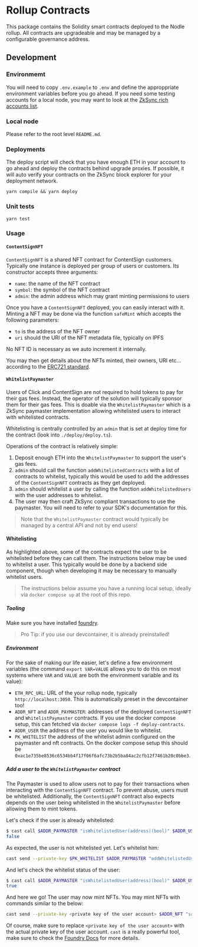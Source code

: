 # Rollup Contracts
This package contains the Solidity smart contracts deployed to the Nodle rollup. All contracts are upgradeable and may be managed by a configurable governance address.

## Development

### Environmemt
You will need to copy `.env.example` to `.env` and define the approppriate environment variables before you go ahead. If you need some testing accounts for a local node, you may want to look at the [ZkSync rich accounts list](https://github.com/matter-labs/local-setup/blob/main/rich-wallets.json).

### Local node
Please refer to the root level `README.md`.

### Deployments
The deploy script will check that you have enough ETH in your account to go ahead and deploy the contracts behind upgrade proxies. If possible, it will auto verify your contracts on the ZkSync block explorer for your deployment network.

`yarn compile && yarn deploy`

### Unit tests
`yarn test`

### Usage

#### `ContentSignNFT`
`ContentSignNFT` is a shared NFT contract for ContentSign customers. Typically one instance is deployed per group of users or customers. Its constructor accepts three arguments:
- `name`: the name of the NFT contract
- `symbol`: the symbol of the NFT contract
- `admin`: the admin address which may grant minting permissions to users

Once you have a `ContentSignNFT` deployed, you can easily interact with it. Minting a NFT may be done via the function `safeMint` which accepts the following parameters:
- `to` is the address of the NFT owner
- `uri` should the URI of the NFT metadata file, typically on IPFS

No NFT ID is necessary as we auto increment it internally.

You may then get details about the NFTs minted, their owners, URI etc... according to the [ERC721 standard](https://erc721.org/).

#### `WhitelistPaymaster`
Users of Click and ContentSign are not required to hold tokens to pay for their gas fees. Instead, the operator of the solution will typically sponsor them for their gas fees. This is doable via the `WhitelistPaymaster` which is a ZkSync paymaster implementation allowing whitelisted users to interact with whitelisted contracts.

Whitelisting is centrally controlled by an `admin` that is set at deploy time for the contract (look into `./deploy/deploy.ts`).

Operations of the contract is relatively simple:
1. Deposit enough ETH into the `WhitelistPaymaster` to support the user's gas fees.
2. `admin` should call the function `addWhitelistedContracts` with a list of contracts to whitelist, typically this would be used to add the addresses of the `ContentSignNFT` contracts as they get deployed.
3. `admin` should whitelist a user by calling the function `addWhitelistedUsers` with the user addresses to whitelist.
4. The user may then craft ZkSync compliant transactions to use the paymaster. You will need to refer to your SDK's documentation for this.

> Note that the `WhitelistPaymaster` contract would typically be managed by a central API and not by end users!

#### Whitelisting
As highlighted above, some of the contracts expect the user to be whitelisted before they can call them. The instructions below may be used to whitelist a user. This typically would be done by a backend side component, though when developing it may be necessary to manually whitelist users.

> The instructions below assume you have a running local setup, ideally via `docker compose up` at the root of this repo.

##### Tooling
Make sure you have installed [foundry](https://book.getfoundry.sh/).

> Pro Tip: if you use our devcontainer, it is already preinstalled!

##### Environment
For the sake of making our life easier, let's define a few environment variables (the command `export VAR=VALUE` allows you to do this on most systems where `VAR` and `VALUE` are both the environment variable and its value):
- `ETH_RPC_URL`: URL of the your rollup node, typically `http://localhost:3050`. This is automatically preset in the devcontainer too!
- `ADDR_NFT` and `ADDR_PAYMASTER`: addresses of the deployed `ContentSignNFT` and `WhitelistPaymaster` contracts. If you use the docker compose setup, this can fetched via `docker compose logs -f deploy-contracts`.
- `ADDR_USER` the address of the user you would like to whitelist.
- `PK_WHITELIST` the address of the whitelist admin configured on the paymaster and nft contracts. On the docker compose setup this should be `0xac1e735be8536c6534bb4f17f06f6afc73b2b5ba84ac2cfb12f7461b20c0bbe3`.

##### Add a user to the `WhitelistPaymaster` contract
The Paymaster is used to allow users not to pay for their transactions when interacting with the `ContentSignNFT` contract. To prevent abuse, users must be whitelisted. Additionally, the `ContentSignNFT` contract also expects depends on the user being whitelisted in the `WhitelistPaymaster` before allowing them to mint tokens.

Let's check if the user is already whitelisted:
```sh
$ cast call $ADDR_PAYMASTER "isWhitelistedUser(address)(bool)" $ADDR_USER
false
```

As expected, the user is not whitelisted yet. Let's whitelist him:
```sh
cast send --private-key $PK_WHITELIST $ADDR_PAYMASTER "addWhitelistedUsers(address[])" "[${ADDR_USER}]"
```

And let's check the whitelist status of the user:
```sh
$ cast call $ADDR_PAYMASTER "isWhitelistedUser(address)(bool)" $ADDR_USER
true
```

And here we go! The user may now mint NFTs. You may mint NFTs with commands similar to the below:
```sh
cast send --private-key <private key of the user account> $ADDR_NFT "safeMint(address,string)" $ADDR_USER "test"
```
Of course, make sure to replace `<private key of the user account>` with the actual private key of the user account. `cast` is a really powerful tool, make sure to check the [Foundry Docs](https://book.getfoundry.sh/) for more details.